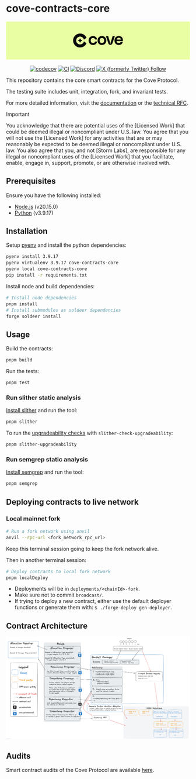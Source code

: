 # cove-contracts-core

![cove](./assets/cove.png)

<div align="center">

[![codecov](https://codecov.io/gh/Storm-Labs-Inc/cove-contracts-core/branch/master/graph/badge.svg?token=PSFDZ17DDG)](https://codecov.io/gh/Storm-Labs-Inc/cove-contracts-core)
[![CI](https://github.com/Storm-Labs-Inc/cove-contracts-core/actions/workflows/ci.yml/badge.svg)](https://github.com/Storm-Labs-Inc/cove-contracts-core/actions/workflows/ci.yml)
[![Discord](https://img.shields.io/discord/1162443184681533470?logo=discord&label=discord)](https://discord.gg/xdhvEFVsE9)
[![X (formerly Twitter) Follow](https://img.shields.io/twitter/follow/cove_fi)](https://twitter.com/intent/user?screen_name=cove_fi)

</div>

This repository contains the core smart contracts for the Cove Protocol.

The testing suite includes unit, integration, fork, and invariant tests.

For more detailed information, visit the [documentation](https://docs.cove.finance/) or the
[technical RFC](https://docs.cove.finance/technical/cove/rfc).

> [!IMPORTANT]
> You acknowledge that there are potential uses of the [Licensed Work] that
> could be deemed illegal or noncompliant under U.S. law. You agree that you
> will not use the [Licensed Work] for any activities that are or may
> reasonably be expected to be deemed illegal or noncompliant under U.S. law.
> You also agree that you, and not [Storm Labs], are responsible for any
> illegal or noncompliant uses of the [Licensed Work] that you facilitate,
> enable, engage in, support, promote, or are otherwise involved with.

## Prerequisites

Ensure you have the following installed:

- [Node.js](https://nodejs.org/) (v20.15.0)
- [Python](https://www.python.org/) (v3.9.17)

## Installation

Setup [pyenv](https://github.com/pyenv/pyenv?tab=readme-ov-file#installation) and install the python dependencies:

```sh
pyenv install 3.9.17
pyenv virtualenv 3.9.17 cove-contracts-core
pyenv local cove-contracts-core
pip install -r requirements.txt
```

Install node and build dependencies:

```sh
# Install node dependencies
pnpm install
# Install submodules as soldeer dependencies
forge soldeer install
```

## Usage

Build the contracts:

```sh
pnpm build
```

Run the tests:

```sh
pnpm test
```

### Run slither static analysis

[Install slither](https://github.com/crytic/slither?tab=readme-ov-file#how-to-install) and run the tool:

```sh
pnpm slither
```

To run the [upgradeability checks](https://github.com/crytic/slither/wiki/Upgradeability-Checks) with
`slither-check-upgradeability`:

```sh
pnpm slither-upgradeability
```

### Run semgrep static analysis

[Install semgrep](https://github.com/semgrep/semgrep?tab=readme-ov-file#option-2-getting-started-from-the-cli) and run
the tool:

```sh
pnpm semgrep
```

## Deploying contracts to live network

### Local mainnet fork

```sh
# Run a fork network using anvil
anvil --rpc-url <fork_network_rpc_url>
```

Keep this terminal session going to keep the fork network alive.

Then in another terminal session:

```sh
# Deploy contracts to local fork network
pnpm localDeploy
```

- Deployments will be in `deployments/<chainId>-fork`.
- Make sure not to commit `broadcast/`.
- If trying to deploy a new contract, either use the default deployer functions or generate them with:
  `$ ./forge-deploy gen-deployer`.

## Contract Architecture

![architecture](./assets/architecture.png)

## Audits

Smart contract audits of the Cove Protocol are available [here](https://github.com/Storm-Labs-Inc/cove-audits).
